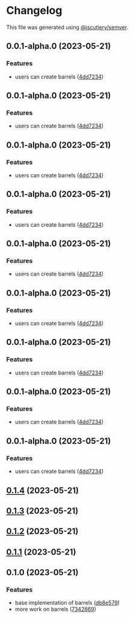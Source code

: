 # Changelog

This file was generated using [@jscutlery/semver](https://github.com/jscutlery/semver).

## 0.0.1-alpha.0 (2023-05-21)


### Features

* users can create barrels ([4dd7234](https://gitlab.jojoxd.nl/jojoxd-npm/barrels/commit/4dd72343a7c1693b0c7b454ea4d5fec6f319e8b9))

## 0.0.1-alpha.0 (2023-05-21)


### Features

* users can create barrels ([4dd7234](https://gitlab.jojoxd.nl/jojoxd-npm/barrels/commit/4dd72343a7c1693b0c7b454ea4d5fec6f319e8b9))

## 0.0.1-alpha.0 (2023-05-21)


### Features

* users can create barrels ([4dd7234](https://gitlab.jojoxd.nl/jojoxd-npm/barrels/commit/4dd72343a7c1693b0c7b454ea4d5fec6f319e8b9))

## 0.0.1-alpha.0 (2023-05-21)


### Features

* users can create barrels ([4dd7234](https://gitlab.jojoxd.nl/jojoxd-npm/barrels/commit/4dd72343a7c1693b0c7b454ea4d5fec6f319e8b9))

## 0.0.1-alpha.0 (2023-05-21)


### Features

* users can create barrels ([4dd7234](https://gitlab.jojoxd.nl/jojoxd-npm/barrels/commit/4dd72343a7c1693b0c7b454ea4d5fec6f319e8b9))

## 0.0.1-alpha.0 (2023-05-21)


### Features

* users can create barrels ([4dd7234](https://gitlab.jojoxd.nl/jojoxd-npm/barrels/commit/4dd72343a7c1693b0c7b454ea4d5fec6f319e8b9))

## 0.0.1-alpha.0 (2023-05-21)


### Features

* users can create barrels ([4dd7234](https://gitlab.jojoxd.nl/jojoxd-npm/barrels/commit/4dd72343a7c1693b0c7b454ea4d5fec6f319e8b9))

## 0.0.1-alpha.0 (2023-05-21)


### Features

* users can create barrels ([4dd7234](https://gitlab.jojoxd.nl/jojoxd-npm/barrels/commit/4dd72343a7c1693b0c7b454ea4d5fec6f319e8b9))

## 0.0.1-alpha.0 (2023-05-21)


### Features

* users can create barrels ([4dd7234](https://gitlab.jojoxd.nl/jojoxd-npm/barrels/commit/4dd72343a7c1693b0c7b454ea4d5fec6f319e8b9))

## [0.1.4](https://gitlab.jojoxd.nl/jojoxd-npm/barrels/compare/v0.1.3...v0.1.4) (2023-05-21)

## [0.1.3](https://gitlab.jojoxd.nl/jojoxd-npm/barrels/compare/v0.1.2...v0.1.3) (2023-05-21)

## [0.1.2](https://gitlab.jojoxd.nl/jojoxd-npm/barrels/compare/v0.1.1...v0.1.2) (2023-05-21)

## [0.1.1](https://gitlab.jojoxd.nl/jojoxd-npm/barrels/compare/v0.1.0...v0.1.1) (2023-05-21)

## 0.1.0 (2023-05-21)


### Features

* base implementation of barrels ([db8e579](https://gitlab.jojoxd.nl/jojoxd-npm/barrels/commit/db8e5790bd6ca1dd1ef61e4be2cad518366cbabb))
* more work on barrels ([7342669](https://gitlab.jojoxd.nl/jojoxd-npm/barrels/commit/7342669d24b97cf2fffc06e4cedaf6aff170f625))
